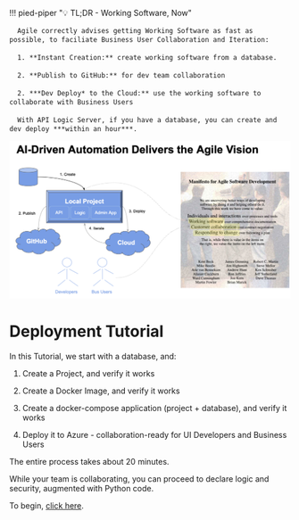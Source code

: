 !!! pied-piper ":bulb: TL;DR - Working Software, Now"

      Agile correctly advises getting Working Software as fast as possible, to faciliate Business User Collaboration and Iteration:

      1. **Instant Creation:** create working software from a database.

      2. **Publish to GitHub:** for dev team collaboration

      2. ***Dev Deploy* to the Cloud:** use the working software to collaborate with Business Users

      With API Logic Server, if you have a database, you can create and dev deploy ***within an hour***.

![ai-driven-automation](images/ai-driven-automation/ai-driven-automation.png)


# Deployment Tutorial

In this Tutorial, we start with a database, and:

1. Create a Project, and verify it works

3. Create a Docker Image, and verify it works

4. Create a docker-compose application (project + database), and verify it works

5. Deploy it to Azure - collaboration-ready for UI Developers and Business Users

The entire process takes about 20 minutes.

While your team is collaborating, you can proceed to declare logic and security, augmented with Python code.

To begin, [click here](../DevOps-Containers-Deploy-Multi).

